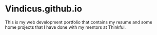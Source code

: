 Vindicus.github.io
==================

This is my web development portfolio that contains my resume and some home projects that I have done with my mentors at Thinkful.
